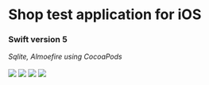 #  Shop test application for iOS #
### Swift  version 5 ###
*Sqlite, Almoefire using CocoaPods*

<p float="left">
    <img align="center" src="https://i.ibb.co/cJJ8NT5/2019-06-24-0-52-51.png">
    <img align="center" src="https://i.ibb.co/Z66S5yb/2019-06-24-1-10-23.png">
    <img align="center" src="https://i.ibb.co/xs6VQYB/2019-06-25-14-10-28.png">
    <img align="center" src="https://i.ibb.co/jD5T9pf/2019-06-25-14-13-51.png">
</p>

